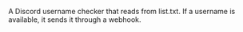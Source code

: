 A Discord username checker that reads from list.txt. If a username is available, it sends it through a webhook.

